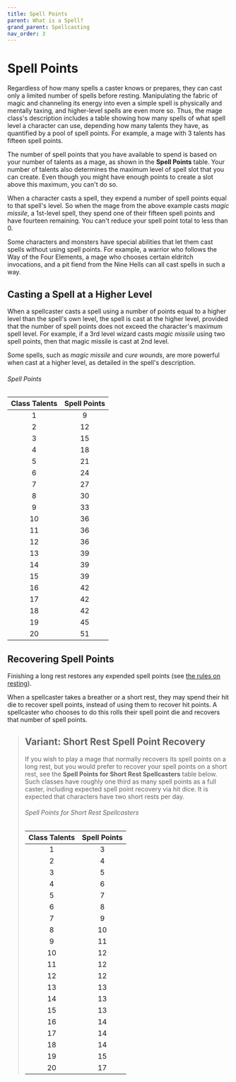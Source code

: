 ```yaml
---
title: Spell Points
parent: What is a Spell?
grand_parent: Spellcasting
nav_order: 3
---
```


# Spell Points
Regardless of how many spells a caster knows or prepares, they can cast only a limited number of spells before resting. Manipulating the fabric of magic and channeling its energy into even a simple spell is physically and mentally taxing, and higher-level spells are even more so. Thus, the mage class's description includes a table showing how many spells of what spell level a character can use, depending how many talents they have, as quantified by a pool of spell points. For example, a mage with 3 talents has fifteen spell points.

The number of spell points that you have available to spend is based on your number of talents as a mage, as shown in the **Spell Points** table. Your number of talents also determines the maximum level of spell slot that you can create. Even though you might have enough points to create a slot above this maximum, you can't do so.

When a character casts a spell, they expend a number of spell points equal to that spell's level. So when the mage from the above example casts *magic missile*, a 1st-level spell, they spend one of their fifteen spell points and have fourteen remaining. You can't reduce your spell point total to less than 0.

Some characters and monsters have special abilities that let them cast spells without using spell points. For example, a warrior who follows the Way of the Four Elements, a mage who chooses certain eldritch invocations, and a pit fiend from the Nine Hells can all cast spells in such a way.

## Casting a Spell at a Higher Level
When a spellcaster casts a spell using a number of points equal to a higher level than the spell's own level, the spell is cast at the higher level, provided that the number of spell points does not exceed the character's maximum spell level. For example, if a 3rd level wizard casts *magic missile* using two spell points, then that magic missile is cast at 2nd level.

Some spells, such as *magic missile* and *cure wounds*, are more powerful when cast at a higher level, as detailed in the spell's description.

###### Spell Points

| Class Talents | Spell Points |
|:-------------:|:------------:|
| 1 | 9 |
| 2 | 12 |
| 3 | 15 |
| 4 | 18 |
| 5 | 21 |
| 6 | 24 |
| 7 | 27 |
| 8 | 30 |
| 9 | 33 |
| 10 | 36 |
| 11 | 36 |
| 12 | 36 |
| 13 | 39 |
| 14 | 39 |
| 15 | 39 |
| 16 | 42 |
| 17 | 42 |
| 18 | 42 |
| 19 | 45 |
| 20 | 51 |

## Recovering Spell Points
Finishing a long rest restores any expended spell points (see [the rules on resting](https://stormchaserroleplaying.com/stormchaserRPG/Adventuring/Resting/)).

When a spellcaster takes a breather or a short rest, they may spend their hit die to recover spell points, instead of using them to recover hit points. A spellcaster who chooses to do this rolls their spell point die and recovers that number of spell points.

> ## Variant: Short Rest Spell Point Recovery
> If you wish to play a mage that normally recovers its spell points on a long rest, but you would prefer to recover your spell points on a short rest, see the **Spell Points for Short Rest Spellcasters** table below. Such classes have roughly one third as many spell points as a full caster, including expected spell point recovery via hit dice. It is expected that characters have two short rests per day.
>
> 
> ###### Spell Points for Short Rest Spellcasters
> 
> | Class Talents | Spell Points |
> |:-------------:|:------------:|
> | 1 | 3 |
> | 2 | 4 |
> | 3 | 5 |
> | 4 | 6 |
> | 5 | 7 |
> | 6 | 8 |
> | 7 | 9 |
> | 8 | 10 |
> | 9 | 11 |
> | 10 | 12 |
> | 11 | 12 |
> | 12 | 12 |
> | 13 | 13 |
> | 14 | 13 |
> | 15 | 13 |
> | 16 | 14 |
> | 17 | 14 |
> | 18 | 14 |
> | 19 | 15 |
> | 20 | 17 |
